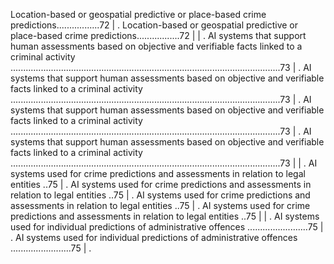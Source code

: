 Location-based or geospatial predictive or place-based crime predictions.................72                                                                                                                                                                                                                                      | . Location-based or geospatial predictive or place-based crime predictions.................72                                                                                                                                                                                                                                      |
| . AI systems that support human assessments based on objective and verifiable facts linked to a criminal activity ...........................................................................................................73                                                                                                    | . AI systems that support human assessments based on objective and verifiable facts linked to a criminal activity ...........................................................................................................73                                                                                                    | . AI systems that support human assessments based on objective and verifiable facts linked to a criminal activity ...........................................................................................................73                                                                                                    | . AI systems that support human assessments based on objective and verifiable facts linked to a criminal activity ...........................................................................................................73                                                                                                    |
| . AI systems used for crime predictions and assessments in relation to legal entities ..75                                                                                                                                                                                                                                         | . AI systems used for crime predictions and assessments in relation to legal entities ..75                                                                                                                                                                                                                                         | . AI systems used for crime predictions and assessments in relation to legal entities ..75                                                                                                                                                                                                                                         | . AI systems used for crime predictions and assessments in relation to legal entities ..75                                                                                                                                                                                                                                         |
| . AI systems used for individual predictions of administrative offences ........................75                                                                                                                                                                                                                                 | . AI systems used for individual predictions of administrative offences ........................75                                                                                                                                                                                                                                 | . 